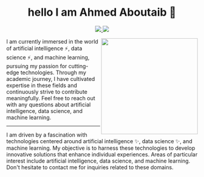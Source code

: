 
<h1 align="center">hello I am Ahmed Aboutaib 👋 </h1>
<p align="center">
  <a href="https://www.linkedin.com/in/ahmed-aboutaib-085089265/">
    <img src="https://img.shields.io/badge/linkedin-0077B5?style=flat&logo=linkedin&logoColor=white"/>
  </a>
  <a href="https://www.instagram.com/aboutaib.ahmed/">
    <img src="https://img.shields.io/badge/instagram-E4405F?style=flat&logo=instagram&logoColor=white"/>
  </a>
</p>

<img src="https://github.com/ahmedaboutaib/ahmed/blob/main/datascince.png" align="right" width="254"/>
I am currently immersed in the world of artificial intelligence ⚡, data science ⚡, and machine learning, pursuing my passion for cutting-edge technologies.
Through my academic journey, I have cultivated expertise in these fields and continuously strive to contribute meaningfully.
Feel free to reach out with any questions about artificial intelligence, data science, and machine learning.

---
I am driven by a fascination with technologies centered around artificial intelligence ✨, data science ✨, and machine learning. 
My objective is to harness these technologies to develop innovative solutions that enhance individual experiences.
Areas of particular interest include artificial intelligence, data science, and machine learning.
Don't hesitate to contact me for inquiries related to these domains.




<!--
**ahmedaboutaib/ahmedaboutaib** is a ✨ _special_ ✨ repository because its `README.md` (this file) appears on your GitHub profile.

Here are some ideas to get you started:

- 🔭 I’m currently working on ...
- 🌱 I’m currently learning ...
- 👯 I’m looking to collaborate on ...
- 🤔 I’m looking for help with ...
- 💬 Ask me about ...
- 📫 How to reach me: ...
- 😄 Pronouns: ...
- ⚡ Fun fact: ...
-->
